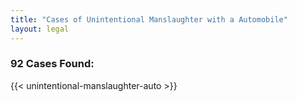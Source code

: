 ```yaml
---
title: "Cases of Unintentional Manslaughter with a Automobile"
layout: legal
---
```

### 92 Cases Found:
{{< unintentional-manslaughter-auto >}}
